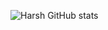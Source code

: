  ![Harsh GitHub stats](https://github-readme-stats.vercel.app/api?username=idkfelix&count_private=true&title_color=39FF14&show_icons=true&icon_color=ADD8E6&theme=dracula&include_all_commits=true&hide_rank=false&custom_title=@idkfelix)